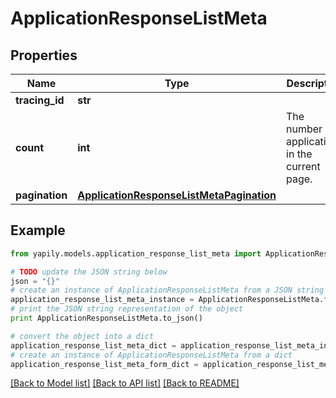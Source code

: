 # ApplicationResponseListMeta


## Properties
Name | Type | Description | Notes
------------ | ------------- | ------------- | -------------
**tracing_id** | **str** |  | [optional] 
**count** | **int** | The number of applications in the current page. | [optional] 
**pagination** | [**ApplicationResponseListMetaPagination**](ApplicationResponseListMetaPagination.md) |  | [optional] 

## Example

```python
from yapily.models.application_response_list_meta import ApplicationResponseListMeta

# TODO update the JSON string below
json = "{}"
# create an instance of ApplicationResponseListMeta from a JSON string
application_response_list_meta_instance = ApplicationResponseListMeta.from_json(json)
# print the JSON string representation of the object
print ApplicationResponseListMeta.to_json()

# convert the object into a dict
application_response_list_meta_dict = application_response_list_meta_instance.to_dict()
# create an instance of ApplicationResponseListMeta from a dict
application_response_list_meta_form_dict = application_response_list_meta.from_dict(application_response_list_meta_dict)
```
[[Back to Model list]](../README.md#documentation-for-models) [[Back to API list]](../README.md#documentation-for-api-endpoints) [[Back to README]](../README.md)


